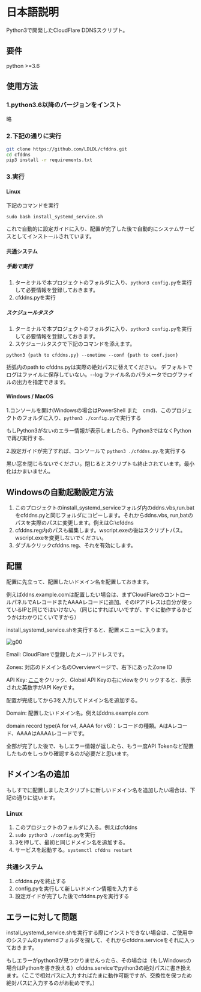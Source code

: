 # 日本語説明

Python3で開発したCloudFlare DDNSスクリプト。

## 要件

python >=3.6

## 使用方法

### 1.python3.6以降のバージョンをインスト

略

### 2.下記の通りに実行

```bash
git clone https://github.com/LDLDL/cfddns.git
cd cfddns
pip3 install -r requirements.txt
```
### 3.実行

#### Linux

下記のコマンドを実行

`sudo bash install_systemd_service.sh`

これで自動的に設定ガイドに入り、配置が完了した後で自動的にシステムサービスとしてインストールされています。

#### 共通システム

##### 手動で実行

1. ターミナルで本プロジェクトのフォルダに入り、`python3 config.py`を実行して必要情報を登録しておきます。  
2. cfddns.pyを実行

##### スケジュールタスク

1. ターミナルで本プロジェクトのフォルダに入り、`python3 config.py`を実行して必要情報を登録しておきます。  
2. スケジュールタスクで下記のコマンドを添えます。

`python3 {path to cfddns.py} --onetime --conf {path to conf.json}`

括弧内のpath to cfddns.pyは実際の絶対パスに替えてください。
デフォルトでログはファイルに保存していない。--log ファイル名のパラメータでログファイルの出力を指定できます。

#### Windows / MacOS 

1.コンソールを開け(Windowsの場合はPowerShell また　cmd)、このプロジェクトのフォルダに入り、`python3 ./config.py`で実行する

もしPython3がないのエラー情報が表示しましたら、Python3ではなくPythonで再び実行する.

2.設定ガイドが完了すれば、コンソールで `python3 ./cfddns.py`.を実行する

黒い窓を閉じらないでください。閉じるとスクリプトも終止されています。最小化はかまいません。

## Windowsの自動起動設定方法

1. このプロジェクトのinstall_systemd_serviceフォルダ内のddns.vbs,run.batをcfddns.pyと同じフォルダにコピーします。それからddns.vbs, run,batのパスを実際のパスに変更します。例えはC:\cfddns
2. cfddns.reg内のパスも編集します。wscript.exeの後はスクリプトパス。wscript.exeを変更しないでください。
3. ダブルクリックcfddns.reg、それを有効にします。

## 配置

配置に先立って、配置したいドメイン名を配置しておきます。

例えばddns.example.comは配置したい場合は、まずCloudFlareのコントロールパネルでAレコードまたAAAAレコードに追加。そのIPアドレスは自分が使っているIPと同じではいけない。（同じにすればいいですが、すぐに動作するかどうかはわかりにくいですから）

install_systemd_service.shを実行すると、配置メニューに入ります。

![g00](https://user-images.githubusercontent.com/81149482/129917531-d499ae47-79ab-44b0-910b-e1f2a98fc68c.png)

Email: CloudFlareで登録したメールアドレスです。

Zones: 対応のドメイン名のOverviewページで、右下にあったZone ID

API Key: [ここ](https://dash.cloudflare.com/profile/api-tokens)をクリック、Global API Keyの右にviewをクリックすると、表示された英数字がAPI Keyです。

配置が完成してから3を入力してドメイン名を追加する。

Domain: 配置したいドメイン名。例えばddns.example.com

domain record type(A for v4, AAAA for v6)：レコードの種類。AはAレコード、AAAAはAAAAレコードです。

全部が完了した後で、もしエラー情報が返したら、もう一度API Tokenなど配置したものをしっかり確認するのが必要だと思います。

## ドメイン名の追加

もしすでに配置しましたスクリプトに新しいドメイン名を追加したい場合は、下記の通りに従います。

### Linux

1. このプロジェクトのフォルダに入る。例えばcfddns
2. `sudo python3 ./config.py`を実行
3. 3を押して、最初と同じドメイン名を追加する。
4. サービスを起動する。`systemctl cfddns restart`


### 共通システム

1. cfddns.pyを終止する
2. config.pyを実行して新しいドメイン情報を入力する
3. 設定ガイドが完了した後でcfddns.pyを実行する

## エラーに対して問題

install_systemd_service.shを実行する際にインストできない場合は、ご使用中のシステムのsystemdフォルダを探して、それからcfddns.serviceをそれに入っておきます。

もしエラーがpython3が見つかりませんったら、その場合は（もしWindowsの場合はPythonを書き換える）cfddns.serviceでpython3の絶対パスに書き換えます。（ここで相対パスに入力すればたまに動作可能ですが、交換性を保つため絶対パスに入力するのがお勧めです。）
